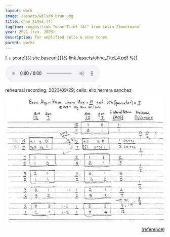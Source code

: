 ```yaml
---
layout: work
image: /assets/wilson_brun.png
title: ohne Titel (4)
tagline: composition "ohne Titel (4)" from Levin Zimmermann
year: 2021 (rev. 2023)
description: for amplified cello & sine tones
parent: works
---
```


[-> score]({{ site.baseurl }}{% link /assets/ohne_Titel_4.pdf %})

<audio controls>
  <source src="/assets/ohne-titel-4_rehearsal_29_09_2023.ogg" type="audio/mpeg">
  your browser does not support the audio element
</audio>
<p>rehearsal recording; 2023/09/29; cello: elio herrera sanchez</p>


<center>
    <img id="standard-100" src="/assets/wilson_brun.png" alt="music-theory-by-wilson"/>
</center>
<p style="text-align:right;"><a href="http://anaphoria.com/viggo2.pdf">(reference)</a></p>


